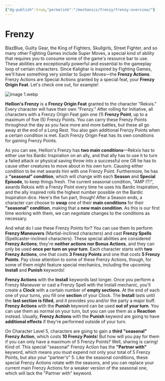 ```yaml
---
{"dg-publish":true,"permalink":"/mechanics/frenzy/frenzy-overview/"}
---
```



# Frenzy

BlazBlue, Guilty Gear, the King of Fighters, Skullgirls, Street Fighter, and so many other Fighting Games include Super Moves, a special kind of ability that requires you to consume some of the game's resource bar to use. These abilities are exceptionally powerful and essential to the gameplay loop of certain characters. Since Kalighar is inspired by Fighting Games, we'll have something very similar to Super Moves—the **Frenzy Actions**. Frenzy Actions are Special Actions granted by a special feat, your **Frenzy Origin Feat**. Let's check one out, for example!

![image 1.webp](/img/user/Content/Images/image%201.webp)

**Hellion's Frenzy** is a **Frenzy Origin Feat** granted to the character "Rekxis." Every character will have their own "Frenzy." After rolling for Initiative, all characters with a Frenzy Origin Feat gain one (1) **Frenzy Point**, up to a maximum of five (5) Frenzy Points. You can carry these Frenzy Points throughout the day as you face more and more battles, but these all go away at the end of a Long Rest. You also gain additional Frenzy Points when a certain condition is met. Each Frenzy Origin Feat has its own conditions for gaining Frenzy Points.

As you can see, Hellion's Frenzy has **two main conditions**—Rekxis has to either use his Bardic Inspiration on an ally, and that ally has to use it to turn a failed attack or physical saving throw into a successful one OR he has to cause other creatures to move about in his own turn. Causing either condition to be met awards him with one Frenzy Point. Furthermore, he has a **"seasonal" condition**, which will change with each **Season** and **Special Episode**, to keep things fresh. The current seasonal condition, "AMP IT!", awards Rekxis with a Frenzy Point every time he uses his Bardic Inspiration, and the ally inspired rolls the highest number possible on the Bardic Inspiration dice. Here's the fun part, though! After a Season ends, a character can choose to **swap** one of their **main conditions** for their **"seasonal" condition**, making that a **new main condition**. As this is our first time working with them, we can negotiate changes to the conditions as necessary.

And what do I use these Frenzy Points for? You can use them to perform **Frenzy Maneuvers** (Martial-inclined characters) and cast **Frenzy Spells** (Spellcaster-inclined characters). These special abilities are considered **Frenzy Actions**; they're **neither actions nor Bonus Actions**, and they can only be used **once per turn on your turn**. Each character starts with **two Frenzy Actions**, one that costs **3 Frenzy Points** and one that costs **5 Frenzy Points**. Pay close attention to some of these Frenzy Actions, though, for some of them might feature special mechanics, including the upcoming **Install** and **Punish** keywords!

**Frenzy Actions** with the **Install** keywords last longer. Once you perform a Frenzy Maneuver or cast a Frenzy Spell with the Install mechanic, you'll create a **Clock** with a certain number of **empty sections**. At the end of each one of your turns, you fill one **section** of your Clock. The **Install** lasts until the **last section is filled**, and it provides you and/or the party a major buff. **Frenzy Actions** with the **Punish** keyword can be used **out of your turn**. You can use them as normal on your turn, but you can use them as a **Reaction** instead. Usually, **Frenzy Actions** with the **Punish** keyword are going to have **additional effects** if they're performed outside of your turn.

On Character Level 5, characters are going to gain a **third "seasonal" Frenzy Action**, which costs **10 Frenzy Points**! But how will you pay for them if you can only have a maximum of 5 Frenzy Points? Well, sharing is caring! Kind of. This special "seasonal" Frenzy Action has the **"Partner with"** keyword, which means you must expend not only your total of 5 Frenzy Points, but also your "partner's" 5. Like the seasonal conditions, these special Frenzy Actions rotate with the seasons, and you can replace your current main Frenzy Actions for a weaker version of the seasonal one, which will lack the "Partner with" keyword.